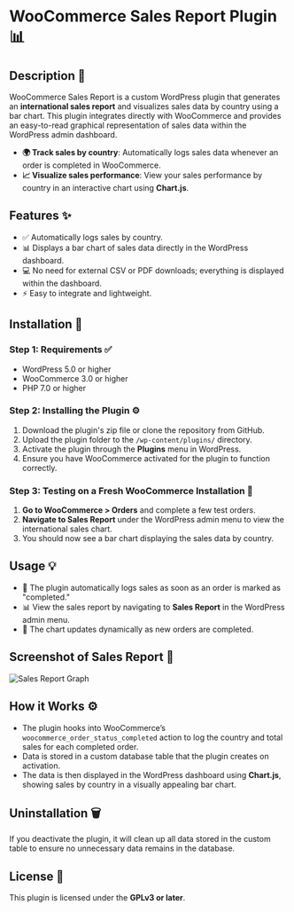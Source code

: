 # WooCommerce Sales Report Plugin 📊

## Description 📝

WooCommerce Sales Report is a custom WordPress plugin that generates an **international sales report** and visualizes sales data by country using a bar chart. This plugin integrates directly with WooCommerce and provides an easy-to-read graphical representation of sales data within the WordPress admin dashboard.

- **🌍 Track sales by country**: Automatically logs sales data whenever an order is completed in WooCommerce.
- **📈 Visualize sales performance**: View your sales performance by country in an interactive chart using **Chart.js**.

## Features ✨

- ✅ Automatically logs sales by country.
- 📊 Displays a bar chart of sales data directly in the WordPress dashboard.
- 💻 No need for external CSV or PDF downloads; everything is displayed within the dashboard.
- ⚡ Easy to integrate and lightweight.

## Installation 🚀

### Step 1: Requirements ✅

- WordPress 5.0 or higher
- WooCommerce 3.0 or higher
- PHP 7.0 or higher

### Step 2: Installing the Plugin ⚙️

1. Download the plugin's zip file or clone the repository from GitHub.
2. Upload the plugin folder to the `/wp-content/plugins/` directory.
3. Activate the plugin through the **Plugins** menu in WordPress.
4. Ensure you have WooCommerce activated for the plugin to function correctly.

### Step 3: Testing on a Fresh WooCommerce Installation 🧪

1. **Go to WooCommerce > Orders** and complete a few test orders.
2. **Navigate to Sales Report** under the WordPress admin menu to view the international sales chart.
3. You should now see a bar chart displaying the sales data by country.

## Usage 💡

- 🛒 The plugin automatically logs sales as soon as an order is marked as "completed."
- 📊 View the sales report by navigating to **Sales Report** in the WordPress admin menu.
- 🔄 The chart updates dynamically as new orders are completed.

## Screenshot of Sales Report 📸

![Sales Report Graph](https://clickiu.com/images/sales_report_plugin.png)

<!-- Add the image once you have the chart ready -->

## How it Works ⚙️

- The plugin hooks into WooCommerce’s `woocommerce_order_status_completed` action to log the country and total sales for each completed order.
- Data is stored in a custom database table that the plugin creates on activation.
- The data is then displayed in the WordPress dashboard using **Chart.js**, showing sales by country in a visually appealing bar chart.

## Uninstallation 🗑️

If you deactivate the plugin, it will clean up all data stored in the custom table to ensure no unnecessary data remains in the database.

## License 📄

This plugin is licensed under the **GPLv3 or later**.
